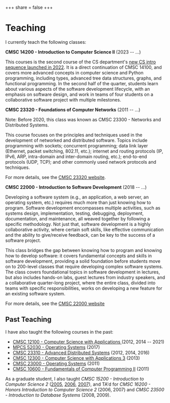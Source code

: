 +++
share = false
+++

Teaching
========

I currently teach the following classes:


**CMSC 14200 - Introduction to Computer Science II** (2023 -- ...)

This courses is the second course of the CS department's [new CS intro sequence launched in 2022](https://cs.uchicago.edu/academics/undergraduate/new-introductory-computer-science-sequence/). It is a direct continuation of CMSC 14100, and covers more advanced concepts in computer science and Python programming, including types, advanced tree data structures, graphs, and functional programming. In the second half of the quarter, students learn about various aspects of the software development lifecycle, with an emphasis on software design, and work in teams of four students on a collaborative software project with multiple milestones.

**CMSC 23320 - Foundations of Computer Networks** (2011 -- ...)

Note: Before 2020, this class was known as CMSC 23300 - Networks and Distributed Systems.

This course focuses on the principles and techniques used in the development of networked and distributed software. Topics include programming with sockets; concurrent programming; data link layer (Ethernet, packet switching, 802.11, etc.); internet and routing protocols (IP, IPv6, ARP, intra-domain and inter-domain routing, etc.); end-to-end protocols (UDP, TCP); and other commonly used network protocols and techniques.

For more details, see the [CMSC 23320 website](http://uchicago-cs.github.io/cmsc23320/). 

**CMSC 22000 - Introduction to Software Development** (2018 -- ...)

Developing a software system (e.g., an application, a web server, an operating system, etc.) requires much more than just knowing how to program. Software development encompasses multiple activities, such as systems design, implementation, testing, debugging, deployment, documentation, and maintenance, all weaved together by following a specific methodology. Not just that, software development is a highly collaborative activity, where certain soft skills, like effective communication and the ability to give/receive feedback, can be key to the success of a software project.

This class bridges the gap between knowing how to program and knowing how to develop software: it covers fundamental concepts and skills in software development, providing a solid foundation before students move on to 200-level classes that require developing complex software systems. The class covers foundational topics in software development in lectures, but also includes hands-on labs, guest lectures from industry speakers, and a collaborative quarter-long project, where the entire class, divided into teams with specific responsibilities, works on developing a new feature for an existing software system.

For more details, see the [CMSC 22000 website](http://uchicago-cs.github.io/cmsc22000/)


Past Teaching
-------------

I have also taught the following courses in the past:

* [CMSC 12100 - Computer Science with Applications ](https://classes.cs.uchicago.edu/archive/2018/fall/12100-1/) (2012, 2014 -- 2021)
* [MPCS 52030 - Operating Systems](http://uchicago-cs.github.io/mpcs52030) (2017)
* [CMSC 23310 - Advanced Distributed Systems](http://uchicago-cs.github.io/cmsc23310/) (2012, 2014, 2016)
* [CMSC 12300 - Computer Science with Applications 3](https://www.classes.cs.uchicago.edu/archive/2013/spring/12300-1/) (2013)
* [CMSC 23000 - Operating Systems](http://www.classes.cs.uchicago.edu/archive/2011/winter/23000-1/) (2011)
* [CMSC 10600 - Fundamentals of Computer Programming II](http://www.classes.cs.uchicago.edu/archive/2011/winter/10600-1/) (2011)

As a graduate student, I also taught *CMSC 15200 - Introduction to Computer Science 2* ([2005](http://www.classes.cs.uchicago.edu/archive/2005/summer/15200-1/), [2006](http://www.classes.cs.uchicago.edu/archive/2006/summer/15200-91/), [2007](http://www.classes.cs.uchicago.edu/archive/2007/summer/15200-91/)), and TA'd for *CMSC 16200 - Honors Introduction to Computer Science 2* (2006, 2007) and *CMSC 23500 - Introduction to Database Systems* (2008, 2009).


